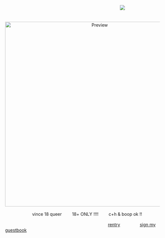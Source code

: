 

&nbsp; 

ㅤㅤㅤㅤㅤㅤㅤㅤㅤㅤㅤㅤㅤㅤㅤㅤㅤㅤㅤㅤㅤㅤㅤㅤㅤㅤㅤㅤㅤ![](https://64.media.tumblr.com/29089ea70439a404dbf41d6ccf05c53a/e4c9eb1acb5f2ad3-30/s250x400/0f75b8ccbfc4fe82002bb53543461138dac48087.gifv)


<p align="center">
  ㅤㅤ<img src="https://64.media.tumblr.com/7ff028c7a3dfd23ec8107a794a37cf51/4369c7188ea23452-16/s500x750/662a7efc613d60a68abf17361c6f4e7eb952ce83.gifv" alt="Preview" width="600">
</p>  
<p align="center">
ㅤㅤ vince 18 queer
ㅤㅤ 18+ ONLY !!!!
ㅤㅤ c+h & boop ok !!


ㅤㅤㅤㅤㅤㅤㅤㅤㅤㅤㅤㅤㅤㅤㅤㅤㅤㅤㅤㅤㅤㅤㅤㅤㅤㅤ[rentry](https://rentry.co/)ㅤㅤㅤㅤㅤ[sign my guestbook](https://users3.smartgb.com/g/g.php?a=s&i=g36-39520-d3)
